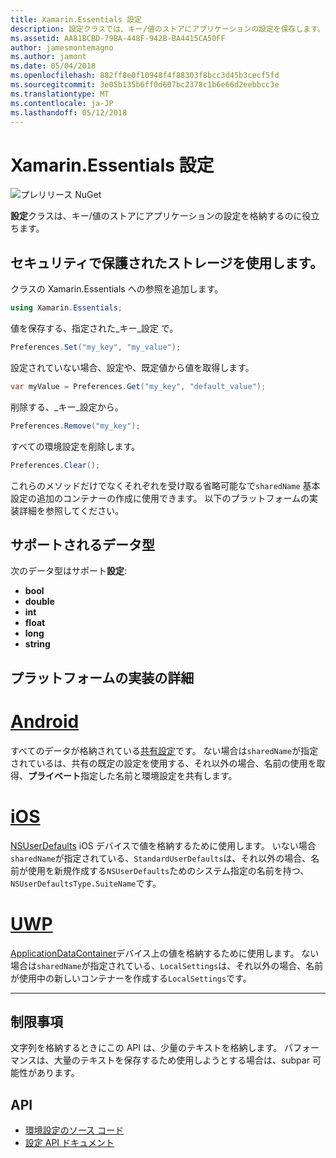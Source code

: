 ```yaml
---
title: Xamarin.Essentials 設定
description: 設定クラスでは、キー/値のストアにアプリケーションの設定を保存します。
ms.assetid: AA81BCBD-79BA-448F-942B-BA4415CA50FF
author: jamesmontemagno
ms.author: jamont
ms.date: 05/04/2018
ms.openlocfilehash: 882ff8e0f10948f4f88303f8bcc3d45b3cecf5fd
ms.sourcegitcommit: 3e05b135b6ff0d607bc2378c1b6e66d2eebbcc3e
ms.translationtype: MT
ms.contentlocale: ja-JP
ms.lasthandoff: 05/12/2018
---
```

# <a name="xamarinessentials-preferences"></a>Xamarin.Essentials 設定

![プレリリース NuGet](~/media/shared/pre-release.png)

**設定**クラスは、キー/値のストアにアプリケーションの設定を格納するのに役立ちます。

## <a name="using-secure-storage"></a>セキュリティで保護されたストレージを使用します。

クラスの Xamarin.Essentials への参照を追加します。

```csharp
using Xamarin.Essentials;
```

値を保存する、指定された_キー_設定 で。

```csharp
Preferences.Set("my_key", "my_value");
```

設定されていない場合、設定や、既定値から値を取得します。

```csharp
var myValue = Preferences.Get("my_key", "default_value");
```

削除する、_キー_設定から。

```csharp
Preferences.Remove("my_key");
```

すべての環境設定を削除します。

```csharp
Preferences.Clear();
```

これらのメソッドだけでなくそれぞれを受け取る省略可能なで`sharedName` 基本設定の追加のコンテナーの作成に使用できます。 以下のプラットフォームの実装詳細を参照してください。

## <a name="supported-data-types"></a>サポートされるデータ型

次のデータ型はサポート**設定**:

- **bool**
- **double**
- **int**
- **float**
- **long**
- **string**

## <a name="platform-implementation-specifics"></a>プラットフォームの実装の詳細

# <a name="androidtabandroid"></a>[Android](#tab/android)

すべてのデータが格納されている[共有設定](https://developer.android.com/training/data-storage/shared-preferences.html)です。 ない場合は`sharedName`が指定されているは、共有の既定の設定を使用する、それ以外の場合、名前の使用を取得、**プライベート**指定した名前と環境設定を共有します。

# <a name="iostabios"></a>[iOS](#tab/ios)

[NSUserDefaults](https://docs.microsoft.com/en-us/xamarin/ios/app-fundamentals/user-defaults) iOS デバイスで値を格納するために使用します。 いない場合`sharedName`が指定されている、`StandardUserDefaults`は、それ以外の場合、名前が使用を新規作成する`NSUserDefaults`ためのシステム指定の名前を持つ、`NSUserDefaultsType.SuiteName`です。

# <a name="uwptabuwp"></a>[UWP](#tab/uwp)

[ApplicationDataContainer](https://docs.microsoft.com/en-us/uwp/api/windows.storage.applicationdatacontainer)デバイス上の値を格納するために使用します。 ない場合は`sharedName`が指定されている、`LocalSettings`は、それ以外の場合、名前が使用中の新しいコンテナーを作成する`LocalSettings`です。

--------------

## <a name="limitations"></a>制限事項

文字列を格納するときにこの API は、少量のテキストを格納します。  パフォーマンスは、大量のテキストを保存するため使用しようとする場合は、subpar 可能性があります。

## <a name="api"></a>API

- [環境設定のソース コード](https://github.com/xamarin/Essentials/tree/master/Xamarin.Essentials/Preferences)
- [設定 API ドキュメント](xref:Xamarin.Essentials.Preferences)

